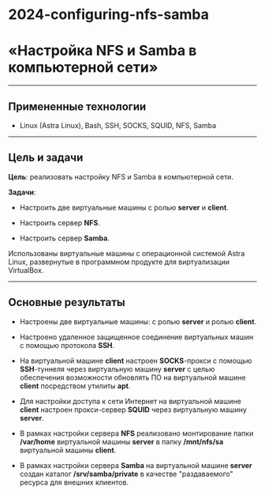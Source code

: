 # 2024-configuring-nfs-samba

# **«Настройка NFS и Samba в компьютерной сети»**

---

## **Примененные технологии**

* Linux (Astra Linux), Bash, SSH, SOCKS, SQUID, NFS, Samba

---

## **Цель и задачи**

**Цель**: реализовать настройку NFS и Samba в компьютерной сети.

**Задачи**:

- Настроить две виртуальные машины с ролью **server** и **client**.

- Настроить сервер **NFS**.

- Настроить сервер **Samba**.

Использованы виртуальные машины с операционной системой Astra Linux, развернутые в программном продукте для виртуализации VirtualBox.

---

## **Основные результаты**

* Настроены две виртуальные машины: с ролью **server** и ролью **client**.

* Настроено удаленное защищенное соединение виртуальных машин с помощью протокола **SSH**.

* На виртуальной машине **client** настроен **SOCKS**-прокси с помощью **SSH**-туннеля через виртуальную машину **server** с целью обеспечения возможности обновлять ПО на виртуальной машине **client** посредством утилиты **apt**.

* Для настройки доступа к сети Интернет на виртуальной машине **client** настроен прокси-сервер **SQUID** через виртуальную машину **server**.

* В рамках настройки сервера **NFS** реализовано монтирование папки **/var/home** виртуальной машины **server** в папку **/mnt/nfs/sa** виртуальной машины **client**.

* В рамках настройки сервера **Samba** на виртуальной машине **server** создан каталог **/srv/samba/private** в качестве "раздаваемого" ресурса для внешних клиентов. 
